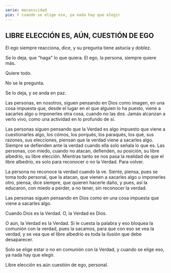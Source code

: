 ```yaml
---
serie: mecanicidad
pie: Y cuando se elige eso, ya nada hay que elegir
---
```


## LIBRE ELECCIÓN ES, AÚN, CUESTIÓN DE EGO

El ego siempre reacciona, dice, y su pregunta tiene astucia y doblez.

Se lo deja, que "haga" lo que quiera.
El ego, la persona, siempre quiere más.

Quiere todo.

No se le pregunta.

Se lo deja, y se anda en paz.

Las personas, en nosotros, siguen pensando en Dios como imagen, en una cosa impuesta que, desde el lugar en el que alguien lo ha puesto, viene a sacarles algo u imponerles otra cosa, cuando no las dos. Jamás alcanzan a verlo vivo, como una actividad en lo profundo de sí.

Las personas siguen pensando que la Verdad es algo impuesto que viene a cuestionarles algo, los cómos, los porqués, los paraqués, los qué, sus razones, sus elecciones, piensan que la verdad viene a sacarles algo. Siempre se defienden ante la verdad cuando ella solo señala lo que es. Las personas, con miedo, cuando no atacan, defienden, su posición, su libre albedrío, su libre elección. Mientras tanto se nos pasa la realidad de que el libre albedrío, es solo para reconocer o no la Verdad. Para volver.

La persona no reconoce la verdad cuando la ve. Siente, piensa, pues se toma todo personal, que la atacan, que vienen a sacarles algo u imponerles otro, piensa, dice siempre, que quieren hacerle daño, y pues, así la educaron, con miedo a perder, a no tener, sin reconocer la verdad.

Las personas siguen pensando en Dios como en una cosa impuesta que viene a sacarles algo.

Cuando Dios es la Verdad. O, la Verdad es Dios.

O aún, la Verdad es la Verdad. Si le cuesta la palabra y eso bloquea la comunión con la verdad, pues la sacamos, para que con eso se vea la verdad, y se vea que el libre albedrío es toda la ilusión que debe desaparecer.

Solo se elige estar o no en comunión con la Verdad, y cuando se elige eso, ya nada hay que elegir.

Libre elección es aún cuestión de ego, personal.
